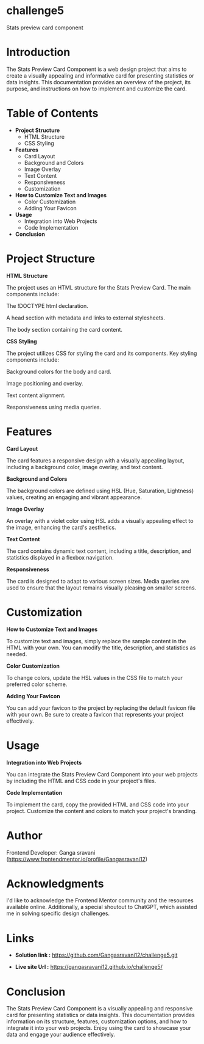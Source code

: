 # challenge5
Stats preview card component 

# Introduction

The Stats Preview Card Component is a web design project that aims to create a visually appealing and informative card for presenting statistics or data insights. This documentation provides an overview of the project, its purpose, and instructions on how to implement and customize the card.

# Table of Contents

* **Project Structure**
  * HTML Structure
  * CSS Styling
* **Features**
  * Card Layout
  * Background and Colors
  * Image Overlay
  * Text Content
  * Responsiveness
  * Customization
* **How to Customize Text and Images**
   * Color Customization
   * Adding Your Favicon
* **Usage**
  * Integration into Web Projects
  * Code Implementation
* **Conclusion**

# Project Structure
**HTML Structure**

The project uses an HTML structure for the Stats Preview Card. The main components include:

The !DOCTYPE html declaration.

A head section with metadata and links to external stylesheets.

The body section containing the card content.

**CSS Styling**

The project utilizes CSS for styling the card and its components. Key styling components include:

Background colors for the body and card.

Image positioning and overlay.

Text content alignment.

Responsiveness using media queries.

# Features

**Card Layout**

The card features a responsive design with a visually appealing layout, including a background color, image overlay, and text content.

**Background and Colors**

The background colors are defined using HSL (Hue, Saturation, Lightness) values, creating an engaging and vibrant appearance.

**Image Overlay**

An overlay with a violet color using HSL adds a visually appealing effect to the image, enhancing the card's aesthetics.

**Text Content**

The card contains dynamic text content, including a title, description, and statistics displayed in a flexbox navigation.

**Responsiveness**

The card is designed to adapt to various screen sizes. Media queries are used to ensure that the layout remains visually pleasing on smaller screens.

# Customization

**How to Customize Text and Images**

To customize text and images, simply replace the sample content in the HTML with your own. You can modify the title, description, and statistics as needed.

**Color Customization**

To change colors, update the HSL values in the CSS file to match your preferred color scheme.

**Adding Your Favicon**

You can add your favicon to the project by replacing the default favicon file with your own. Be sure to create a favicon that represents your project effectively.

# Usage

**Integration into Web Projects**

You can integrate the Stats Preview Card Component into your web projects by including the HTML and CSS code in your project's files.

**Code Implementation**

To implement the card, copy the provided HTML and CSS code into your project. Customize the content and colors to match your project's branding.

# Author

Frontend Developer: Ganga sravani (https://www.frontendmentor.io/profile/Gangasravani12)

# Acknowledgments

I'd like to acknowledge the Frontend Mentor community and the resources available online. Additionally, a special shoutout to ChatGPT, which assisted me in solving specific design challenges.

# Links

* **Solution link :** https://github.com/Gangasravani12/challenge5.git

* **Live site Url :** https://gangasravani12.github.io/challenge5/


# Conclusion

The Stats Preview Card Component is a visually appealing and responsive card for presenting statistics or data insights. This documentation provides information on its structure, features, customization options, and how to integrate it into your web projects. Enjoy using the card to showcase your data and engage your audience effectively.
